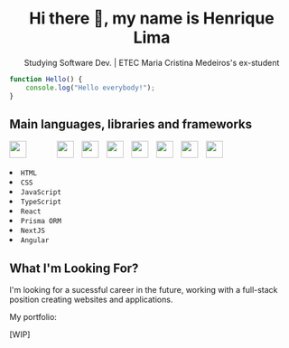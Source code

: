 <h1 align="center">Hi there 👋, my name is Henrique Lima</h1>
<p align="center">Studying Software Dev. | ETEC Maria Cristina Medeiros's ex-student</p>

```javascript
function Hello() {
	console.log("Hello everybody!");
}
```

<h2 align="left">Main languages, libraries and frameworks</h2>
<p align="left">
  <img width="30px" style="padding-right:40px" src="https://cdn.jsdelivr.net/gh/devicons/devicon/icons/html5/html5-original.svg" />
  <img width="30px" style="padding-left:10px" src="https://cdn.jsdelivr.net/gh/devicons/devicon/icons/css3/css3-original.svg" />
  <img width="30px" style="padding-left:10px" src="https://cdn.jsdelivr.net/gh/devicons/devicon/icons/javascript/javascript-original.svg" />
<img width="30px" style="padding-left:10px" src="https://cdn.jsdelivr.net/gh/devicons/devicon/icons/typescript/typescript-original.svg" />
  <img width="30px" style="padding-left:10px" src="https://cdn.jsdelivr.net/gh/devicons/devicon/icons/react/react-original.svg" />
  <img width="30px" style="padding-left:10px" src="https://cdn.jsdelivr.net/gh/devicons/devicon/icons/prisma/prisma-original.svg" />
  <img width="30px" style="padding-left:10px" src="https://cdn.jsdelivr.net/gh/devicons/devicon/icons/nextjs/nextjs-original.svg" />
  <img width="30px" style="padding-left:10px" src="https://cdn.jsdelivr.net/gh/devicons/devicon/icons/angular/angular-original.svg" />
</p>
<li><code>HTML</code></li>
<li><code>CSS</code></li>
<li><code>JavaScript</code></li>
<li><code>TypeScript</code></li>
<li><code>React</code></li>
<li><code>Prisma ORM</code></li>
<li><code>NextJS</code></li>
<li><code>Angular</code></li>

<h2 align="left">What I'm Looking For?</h2>
<p>I'm looking for a sucessful career in the future, working with a full-stack position creating websites and applications.</p>

<p>My portfolio:</p> [WIP]
